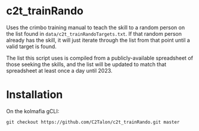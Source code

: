 # c2t_trainRando

Uses the crimbo training manual to teach the skill to a random person on the list found in `data/c2t_trainRandoTargets.txt`. If that random person already has the skill, it will just iterate through the list from that point until a valid target is found.

The list this script uses is compiled from a publicly-available spreadsheet of those seeking the skills, and the list will be updated to match that spreadsheet at least once a day until 2023.

# Installation

On the kolmafia gCLI:

`git checkout https://github.com/C2Talon/c2t_trainRando.git master`
